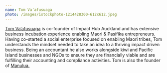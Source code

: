 ```yaml
---
name: Tom Va’afusuaga
photo: /images/istockphoto-1214428300-612x612.jpeg
---
```

[Tom Va’afusuaga](https://www.linkedin.com/in/tom-vaafusuaga/) is co-founder of Impact Hub Auckland and has extensive business incubation experience enabling Maori & Pasifika entrepreneurs. Having co-started a social enterprise focused on enabling Maori tribes, Tom understands the mindset needed to take an idea to a thriving impact driven business. Being an accountant he also works alongside kiwi and Pacific Island businesses and NGOs to ensure they are financially viable and are fulfilling their accounting and compliance activities. Tom is also the founder of [Manulua.](https://www.manulua.co.nz/)